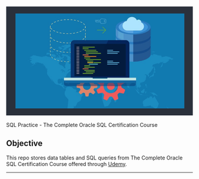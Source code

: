 ![list of databases](img/complete_oracle_sql_course.png)

SQL Practice - The Complete Oracle SQL Certification Course

## Objective

This repo stores data tables and SQL queries from The Complete Oracle SQL Certification Course offered through [Udemy](https://www.udemy.com/the-complete-oracle-sql-certification-course/).

<hr>



